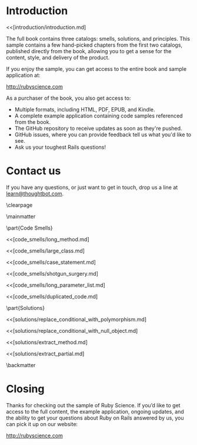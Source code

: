# Introduction

<<[introduction/introduction.md]

The full book contains three catalogs: smells, solutions, and principles. This
sample contains a few hand-picked chapters from the first two catalogs,
published directly from the book, allowing you to get a sense for the content,
style, and delivery of the product.

If you enjoy the sample, you can get access to the entire book and sample
application at:

<http://rubyscience.com>

As a purchaser of the book, you also get access to:

* Multiple formats, including HTML, PDF, EPUB, and Kindle.
* A complete example application containing code samples referenced from the
  book.
* The GitHub repository to receive updates as soon as they're pushed.
* GitHub issues, where you can provide feedback tell us what you'd like to see.
* Ask us your toughest Rails questions!

# Contact us

If you have any questions, or just want to get in touch, drop us a line at 
[learn@thoughtbot.com](mailto:learn@thoughtbot.com).

\clearpage

\mainmatter

\part{Code Smells}

<<[code_smells/long_method.md]

<<[code_smells/large_class.md]

<<[code_smells/case_statement.md]

<<[code_smells/shotgun_surgery.md]

<<[code_smells/long_parameter_list.md]

<<[code_smells/duplicated_code.md]

\part{Solutions}

<<[solutions/replace_conditional_with_polymorphism.md]

<<[solutions/replace_conditional_with_null_object.md]

<<[solutions/extract_method.md]

<<[solutions/extract_partial.md]

\backmatter

# Closing

Thanks for checking out the sample of Ruby Science. If you’d like to get access
to the full content, the example application, ongoing updates, and the ability
to get your questions about Ruby on Rails answered by us, you can pick it up on
our website:

<http://rubyscience.com>
